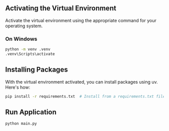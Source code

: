 ## Activating the Virtual Environment

Activate the virtual environment using the appropriate command for your operating system.

### On Windows

```bash
python -m venv .venv
.venv\Scripts\activate
```

## Installing Packages

With the virtual environment activated, you can install packages using uv. Here's how:

```bash
pip install -r requirements.txt  # Install from a requirements.txt file.
```

## Run Application

```bash
python main.py
```


